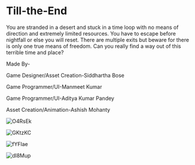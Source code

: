 # Till-the-End

You are stranded in a desert and stuck in a time loop with no means of direction and extremely limited resources. You have to escape before nightfall or else you will reset. There are multiple exits but beware for there is only one true means of freedom. Can you really find a way out of this terrible time and place?

Made By-

Game Designer/Asset Creation-Siddhartha Bose

Game Programmer/UI-Manmeet Kumar

Game Programmer/UI-Aditya Kumar Pandey

Asset Creation/Animation-Ashish Mohanty

![O4RsEk](https://user-images.githubusercontent.com/84927939/170477866-92350cd2-1d9f-4444-a3b8-af8509aabdbc.png)

![GKtzKC](https://user-images.githubusercontent.com/84927939/170477956-0546b8a5-d2d3-4d87-9338-65df9ab69e97.png)

![fYFlae](https://user-images.githubusercontent.com/84927939/170477984-293f9e79-cb8d-44bb-83c4-ad04d32dc9c0.png)

![dl8Mup](https://user-images.githubusercontent.com/84927939/170478011-a7bd60e1-c302-4101-ac00-13ebe563d678.png)

